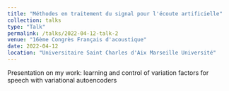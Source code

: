 ```yaml
---
title: "Méthodes en traitement du signal pour l'écoute artificielle"
collection: talks
type: "Talk"
permalink: /talks/2022-04-12-talk-2
venue: "16ème Congrès Français d'acoustique"
date: 2022-04-12
location: "Universitaire Saint Charles d'Aix Marseille Université"
---
```


Presentation on my work: learning and control of variation factors for speech with variational autoencoders